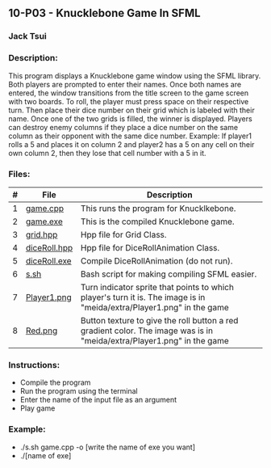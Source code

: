 ## 10-P03 - Knucklebone Game In SFML
### Jack Tsui
### Description:
This program displays a Knucklebone game window using the SFML library. Both players are prompted to enter their names.
Once both names are entered, the window transitions from the title screen to the game screen with two boards. 
To roll, the player must press space on their respective turn. Then place their dice number on their grid which is labeled with their name. 
Once one of the two grids is filled, the winner is displayed. Players can destroy enemy columns if they place a dice number 
on the same column as their opponent with the same dice number. Example: If player1 rolls a 5 and places it on column 2 
and player2 has a 5 on any cell on their own column 2, then they lose that cell number with a 5 in it.

### Files:
|   #   | File            | Description                                        |
| :---: | --------------- | -------------------------------------------------- |
|   1   | [game.cpp](https://github.com/jtsui23-code/2143-OOP/blob/main/Assignments/10-P03/game.cpp)        | This runs the program for Knucklkebone.      |
|   2   | [game.exe](https://github.com/jtsui23-code/2143-OOP/blob/main/Assignments/10-P03/game)          | This is the compiled Knucklebone game.                       |
|   3   | [grid.hpp](https://github.com/jtsui23-code/2143-OOP/blob/main/Assignments/10-P03/grid.hpp)        | Hpp file for Grid Class.      |
|   4  | [diceRoll.hpp](https://github.com/jtsui23-code/2143-OOP/blob/main/Assignments/10-P03/diceRoll.hpp)        | Hpp file for DiceRollAnimation Class.      |
|   5  | [diceRoll.exe](https://github.com/jtsui23-code/2143-OOP/blob/main/Assignments/10-P03/diceRoll)        | Compile DiceRollAnimation (do not run).      |
|   6  | [s.sh](https://github.com/jtsui23-code/2143-OOP/blob/main/Assignments/10-P03/s.sh)        | Bash script for making compiling SFML easier.      |
|   7  | [Player1.png](https://github.com/jtsui23-code/2143-OOP/blob/main/Assignments/10-P03/media/extra/Player1.png)        | Turn indicator sprite that points to which player's turn it is. The image is in "meida/extra/Player1.png" in the game      |
|   8  | [Red.png](https://github.com/jtsui23-code/2143-OOP/blob/main/Assignments/10-P03/media/extra/Red.png)        | Button texture to give the roll button a red gradient color. The image was is in "meida/extra/Player1.png" in the game     |


### Instructions:

- Compile the program
- Run the program using the terminal
- Enter the name of the input file as an argument
- Play game
  
### Example:
  - ./s.sh game.cpp -o [write the name of exe you want]
  - ./[name of exe] 
